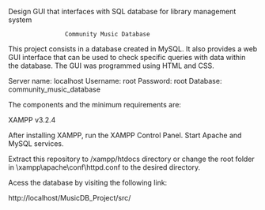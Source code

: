 Design GUI that interfaces with SQL database for library management system

                    Community Music Database

This project consists in a database created in MySQL. It also provides a web GUI interface that can be used
to check specific queries with data within the database. The GUI was programmed using HTML and CSS.

Server name: localhost
Username: root
Password: root
Database: community_music_database

The components and the minimum requirements are:

XAMPP v3.2.4

After installing XAMPP, run the XAMPP Control Panel. Start Apache and MySQL services.

Extract this repository to /xampp/htdocs directory or change the root folder
in \xampp\apache\conf\httpd.conf to the desired directory.

Acess the database by visiting the following link:

http://localhost/MusicDB_Project/src/

